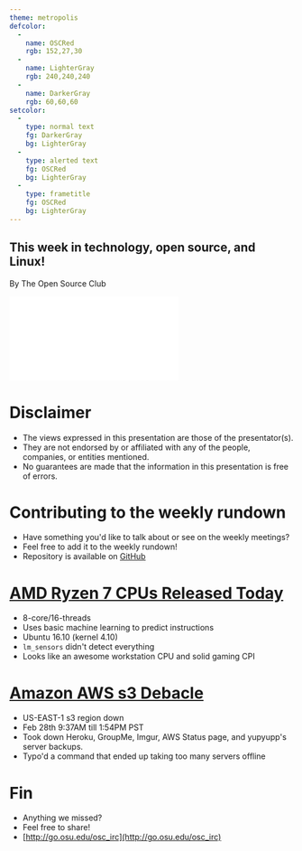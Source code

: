 ```yaml
---
theme: metropolis
defcolor:
  -
    name: OSCRed
    rgb: 152,27,30
  -
    name: LighterGray
    rgb: 240,240,240
  -
    name: DarkerGray
    rgb: 60,60,60
setcolor:
  -
    type: normal text
    fg: DarkerGray
    bg: LighterGray
  -
    type: alerted text
    fg: OSCRed
    bg: LighterGray
  -
    type: frametitle
    fg: OSCRed
    bg: LighterGray
---
```


## This week in technology, open source, and Linux!

By The Open Source Club

![OSC Logo](../../common/osc-logo.pdf "Open Source Club at Ohio State Logo")

# Disclaimer
* The views expressed in this presentation are those of the presentator(s).
* They are not endorsed by or affiliated with any of the people, companies, or entities mentioned.
* No guarantees are made that the information in this presentation is free of errors.

# Contributing to the weekly rundown
* Have something you'd like to talk about or see on the weekly meetings?
* Feel free to add it to the weekly rundown!
* Repository is available on [GitHub](https://github.com/OSUOSC/ossc-weekly-rundown)

# [AMD Ryzen 7 CPUs Released Today](http://www.phoronix.com/scan.php?page=article&item=ryzen-1800x-linux)
* 8-core/16-threads
* Uses basic machine learning to predict instructions
* Ubuntu 16.10 (kernel 4.10)
* ```lm_sensors``` didn't detect everything
* Looks like an awesome workstation CPU and solid gaming CPI

# [Amazon AWS s3 Debacle](https://aws.amazon.com/message/41926/)
* US-EAST-1 s3 region down
* Feb 28th 9:37AM till 1:54PM PST
* Took down Heroku, GroupMe, Imgur, AWS Status page, and yupyupp's server backups.
* Typo'd a command that ended up taking too many servers offline

# Fin

* Anything we missed?
* Feel free to share!
* [http://go.osu.edu/osc_irc](http://go.osu.edu/osc_irc)
